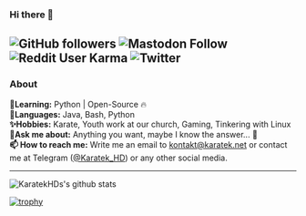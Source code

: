 ### Hi there 👋

![GitHub followers](https://img.shields.io/github/followers/KaratekHD?style=social)  ![Mastodon Follow](https://img.shields.io/mastodon/follow/1142198?domain=https%3A%2F%2Fmastodon.social&style=social)  ![Reddit User Karma](https://img.shields.io/reddit/user-karma/link/KaratekHD?label=u%2FKaratekHD&style=social) ![Twitter](https://img.shields.io/twitter/follow/KaratekHD?style=social)
-------------------------
### About

**🌱Learning:** Python | Open-Source :fire: <br>
**🔭Languages:** Java, Bash, Python <br>
**✨Hobbies:** Karate, Youth work at our church, Gaming, Tinkering with Linux <br>
**💬Ask me about:** Anything you want, maybe I know the answer... :shrug: <br>
**📫 How to reach me:** Write me an email to [kontakt@karatek.net](mailto:kontakt@karatek.net) or contact me at Telegram ([@Karatek_HD](https://t.me/Karatek_HD)) or any other social media.<br>

-------------------------

![KaratekHDs's github stats](https://github-readme-stats.vercel.app/api?username=KaratekHD&show_icons=true)

<!--
**KaratekHD/KaratekHD** is a ✨ _special_ ✨ repository because its `README.md` (this file) appears on your GitHub profile.

Here are some ideas to get you started:

- 🔭 I’m currently working on ...
- 🌱 I’m currently learning ...
- 👯 I’m looking to collaborate on ...
- 🤔 I’m looking for help with ...
- 💬 Ask me about ...
- 📫 How to reach me: ...
- 😄 Pronouns: ...
- ⚡ Fun fact: ...
-->

[![trophy](https://github-profile-trophy.vercel.app/?username=KaratekHD)](https://github.com/ryo-ma/github-profile-trophy)
